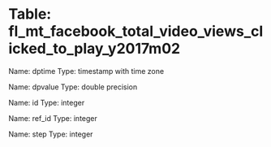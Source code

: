 Table: fl_mt_facebook_total_video_views_clicked_to_play_y2017m02
================================================================

Name: dptime
Type: timestamp with time zone

Name: dpvalue
Type: double precision

Name: id
Type: integer

Name: ref_id
Type: integer

Name: step
Type: integer

